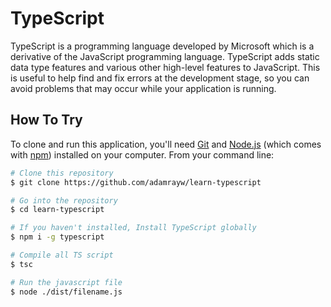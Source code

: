 # TypeScript
TypeScript is a programming language developed by Microsoft which is a derivative of the JavaScript programming language. TypeScript adds static data type features and various other high-level features to JavaScript. This is useful to help find and fix errors at the development stage, so you can avoid problems that may occur while your application is running.

## How To Try

To clone and run this application, you'll need [Git](https://git-scm.com) and [Node.js](https://nodejs.org/en/download/) (which comes with [npm](http://npmjs.com)) installed on your computer. From your command line:

```bash
# Clone this repository
$ git clone https://github.com/adamrayw/learn-typescript

# Go into the repository
$ cd learn-typescript

# If you haven't installed, Install TypeScript globally
$ npm i -g typescript

# Compile all TS script
$ tsc

# Run the javascript file
$ node ./dist/filename.js
```
